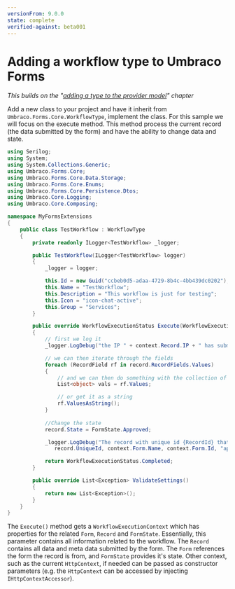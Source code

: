 ```yaml
---
versionFrom: 9.0.0
state: complete
verified-against: beta001
---
```


# Adding a workflow type to Umbraco Forms
*This builds on the "[adding a type to the provider model](Adding-a-Type-V9.md)" chapter*

Add a new class to your project and have it inherit from `Umbraco.Forms.Core.WorkflowType`, implement the class. For this sample we will focus on the execute method. This method process the current record (the data submitted by the form) and have the ability to change data and state.

```csharp
using Serilog;
using System;
using System.Collections.Generic;
using Umbraco.Forms.Core;
using Umbraco.Forms.Core.Data.Storage;
using Umbraco.Forms.Core.Enums;
using Umbraco.Forms.Core.Persistence.Dtos;
using Umbraco.Core.Logging;
using Umbraco.Core.Composing;

namespace MyFormsExtensions
{
    public class TestWorkflow : WorkflowType
    {   
        private readonly ILogger<TestWorkflow> _logger;

        public TestWorkflow(ILogger<TestWorkflow> logger)
        {
            _logger = logger;

            this.Id = new Guid("ccbeb0d5-adaa-4729-8b4c-4bb439dc0202");
            this.Name = "TestWorkflow";
            this.Description = "This workflow is just for testing";
            this.Icon = "icon-chat-active";
            this.Group = "Services";                      
        }

        public override WorkflowExecutionStatus Execute(WorkflowExecutionContext context)
        {
            // first we log it
            _logger.LogDebug("the IP " + context.Record.IP + " has submitted a record");            

            // we can then iterate through the fields
            foreach (RecordField rf in record.RecordFields.Values)
            {
                // and we can then do something with the collection of values on each field
                List<object> vals = rf.Values;

                // or get it as a string
                rf.ValuesAsString();
            }
                      
            //Change the state
            record.State = FormState.Approved;

            _logger.LogDebug("The record with unique id {RecordId} that was submitted via the Form {FormName} with id {FormId} has been changed to {RecordState} state",
               record.UniqueId, context.Form.Name, context.Form.Id, "approved");

            return WorkflowExecutionStatus.Completed;
        }

        public override List<Exception> ValidateSettings()
        {
            return new List<Exception>();
        }       
    }
}
```

The `Execute()` method gets a `WorkflowExecutionContext` which has properties for the related `Form`, `Record` and `FormState`.  Essentially, this parameter contains all information related to the workflow.  The `Record` contains all data and meta data submitted by the form. The `Form` references the form the record is from, and `FormState` provides it's state.  Other context, such as the current `HttpContext`, if needed can be passed as constructor parameters (e.g. the `HttpContext` can be accessed by injecting `IHttpContextAccessor`).
